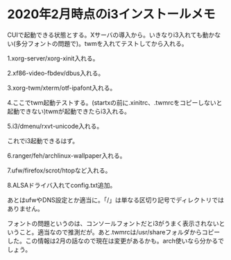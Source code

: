 # 2020年2月時点のi3インストールメモ

CUIで起動できる状態とする。Xサーバの導入から。いきなりi3入れても動かない(多分フォントの問題で)。twmを入れてテストしてから入れる。

1.xorg-server/xorg-xinit入れる。

2.xf86-video-fbdev/dbus入れる。

3.xorg-twm/xterm/otf-ipafont入れる。

4.ここでtwm起動テストする。(startxの前に.xinitrc、.twmrcをコピーしないと起動できない)twmが起動できたらi3入れる。

5.i3/dmenu/rxvt-unicode入れる。

これでi3起動できるはず。

6.ranger/feh/archlinux-wallpaper入れる。

7.ufw/firefox/scrot/htopなど入れる。

8.ALSAドライバ入れてconfig.txt追加。

あとはufwやDNS設定とか適当に。「/」は単なる区切り記号でディレクトリではありません。

フォントの問題というのは、コンソールフォントだとi3がうまく表示されないということ。適当なので推測だが。あと.twmrcは/usr/shareフォルダからコピーした。この情報は2月の話なので現在は変更があるかも。arch使いなら分かるでしょう。


